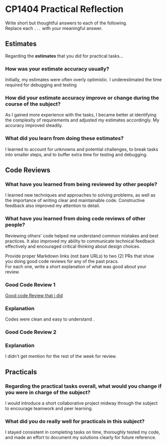 # CP1404 Practical Reflection

Write short but thoughtful answers to each of the following.  
Replace each `...` with your meaningful answer.

## Estimates

Regarding the **estimates** that you did for practical tasks...

### How was your estimate accuracy usually?


Initially, my estimates were often overly optimistic. I underestimated the time required for debugging and testing

### How did your estimate accuracy improve or change during the course of the subject?

As I gained more experience with the tasks, I became better at identifying the complexity of requirements and adjusted my estimates accordingly. My accuracy improved steadily.

### What did you learn from doing these estimates?

I learned to account for unknowns and potential challenges, to break tasks into smaller steps, and to buffer extra time for testing and debugging.


## Code Reviews

### What have you learned from being reviewed by other people?

I learned new techniques and approaches to solving problems, as well as the importance of writing clear and maintainable code. Constructive feedback also improved my attention to detail.



### What have you learned from doing code reviews of other people?

Reviewing others' code helped me understand common mistakes and best practices. It also improved my ability to communicate technical feedback effectively and encouraged critical thinking about design choices.

Provide proper Markdown links (not bare URLs) to two (2) PRs that show you doing good code reviews for any of the past
pracs.  
For each one, write a short explanation of what was good about your review.

### Good Code Review 1

[Good code Review that i did](https://github.com/NicoleTanQR/cp1404practicals/pull/5#issue-2665911009)

### Explanation

Codes were clean and easy to understand . 

### Good Code Review 2

[]()

### Explanation

 I didn't get mention for the rest of the week for review.

## Practicals

### Regarding the **practical tasks** overall, what would you change if you were in charge of the subject?

I would introduce a short collaborative project midway through the subject to encourage teamwork and peer learning.


### What did you do really well for practicals in this subject?

I stayed consistent in completing tasks on time, thoroughly tested my code, and made an effort to document my solutions clearly for future reference.